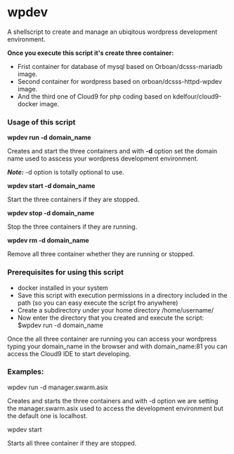 # wpdev
A shellscript to create and manage an ubiqitous wordpress development environment.

**Once you execute this script it's create three container:**
* Frist container for database of mysql based on Orboan/dcsss-mariadb image.
* Second container for wordpress based on orboan/dcsss-httpd-wpdev image.
* And the third one of Cloud9 for php coding based on kdelfour/cloud9-docker image.

### Usage of this script

**wpdev run -d domain_name**

Creates and start the three containers and with **-d** option set the domain name used to asscess your wordpress development environment.

**_Note:_**  -d  option is totally optional to use.

**wpdev start -d domain_name**

Start the three containers if they are stopped.

**wpdev stop -d domain_name**

Stop the three containers if they are running.

**wpdev rm -d domain_name**

Remove all three container whether they are running or stopped.


### Prerequisites for using this script

* docker installed in your system
* Save this script with execution permissions in a directory included in the path (so you can easy execute the script fro anywhere)
* Create a subdirectory under your home directory /home/username/ 
* Now enter the directory that you created and execute the script: $wpdev run -d domain_name 

Once the all three container are running you can access your wordpress typing your domain_name in the browser and with domain_name:81 you can access the Cloud9 IDE to start developing.

### Examples:

wpdev run -d manager.swarm.asix

Creates and starts the three containers and with -d  option we are setting the manager.swarm.asix used to access the development environment but the default one is localhost.

wpdev start

Starts all three container if they are stopped.

